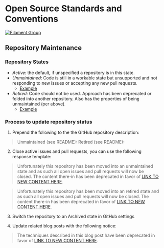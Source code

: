 # Open Source Standards and Conventions

[![Filament Group](http://filamentgroup.com/images/fg-logo-positive-sm-crop.png) ](http://www.filamentgroup.com/)

## Repository Maintenance

### Repository States

* _Active_: the default, if unspecified a repository is in this state.
* _Unmaintained_: Code is still in a workable state but unsupported and not responding to new issues or accepting any new pull requests.
    * [Example](https://github.com/filamentgroup/jQuery-Equal-Heights)
* _Retired_: Code should not be used. Approach has been deprecated or folded into another repository. Also has the properties of being unmaintained (per above).
    * [Example](https://github.com/filamentgroup/face-off/)

### Process to update repository status

1. Prepend the following to the the GitHub repository description:

> Unmaintained (see README):
> Retired (see README):

2. Close active issues and pull requests, you can use the following response template:

> Unfortunately this repository has been moved into an unmaintained state and as such all open issues and pull requests will now be closed. The content there-in has been deprecated in favor of [LINK TO NEW CONTENT HERE]().

> Unfortunately this repository has been moved into an retired state and as such all open issues and pull requests will now be closed. The content there-in has been deprecated in favor of [LINK TO NEW CONTENT HERE]().

3. Switch the repository to an Archived state in GitHub settings.

4. Update related blog posts with the following notice:

> The techniques described in this blog post have been deprecated in favor of [LINK TO NEW CONTENT HERE]().
